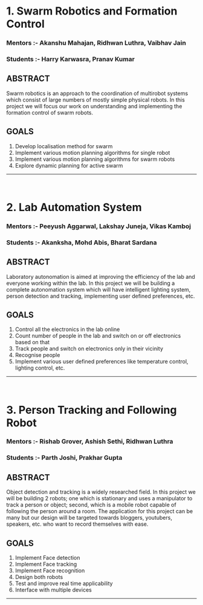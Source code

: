 # 1. Swarm Robotics and Formation Control

### Mentors :- Akanshu Mahajan, Ridhwan Luthra, Vaibhav Jain

### Students :- Harry Karwasra, Pranav Kumar

## ABSTRACT
Swarm robotics is an approach to the coordination of multirobot systems which consist of large numbers of mostly simple physical robots. In this project we will focus our work on understanding and implementing the formation control of swarm robots.

## GOALS
1. Develop localisation method for swarm
2. Implement various motion planning algorithms for single robot
3. Implement various motion planning algorithms for swarm robots
4. Explore dynamic planning for active swarm

____
&nbsp;
&nbsp;

# 2. Lab Automation System

### Mentors :- Peeyush Aggarwal, Lakshay Juneja, Vikas Kamboj

### Students :- Akanksha, Mohd Abis, Bharat Sardana

## ABSTRACT
Laboratory autonomation is aimed at improving the efficiency of the lab and everyone working within the lab. In this project we will be building a complete autonomation system which will have intelligent lighting system, person detection and tracking, implementing user defined preferences, etc.

## GOALS
1. Control all the electronics in the lab online
2. Count number of  people in the lab and switch on or off electronics based on that
3. Track people and switch on electronics only in their vicinity
4. Recognise people
5. Implement various user defined preferences like temperature control, lighting control, etc.

____
&nbsp;
&nbsp;
# 3. Person Tracking and Following Robot

### Mentors :- Rishab Grover, Ashish Sethi, Ridhwan Luthra

### Students :- Parth Joshi, Prakhar Gupta

## ABSTRACT
Object detection and tracking is a widely researched field. In this project we will be building 2 robots; one which is stationary and uses a manipulator to track a person or object; second, which is  a mobile robot capable of following the person around a room. The application for this project can be many but our design will be targeted towards bloggers, youtubers, speakers, etc. who want to record themselves with ease.

## GOALS
1. Implement Face detection
2. Implement Face tracking
3. Implement Face recognition
4. Design both robots
5. Test and improve real time applicability
6. Interface with multiple devices

____



